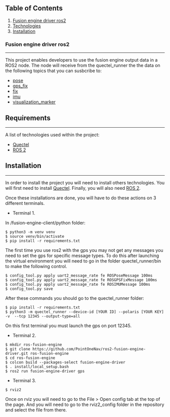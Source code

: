 ## Table of Contents
1. [Fusion engine driver ros2](#fusion-engine-driver-ros2)
2. [Technologies](#requirements)
3. [Installation](#installation)
<!-- 4. [FAQs](#faqs) -->
<!-- 4. [Collaboration](#collaboration) -->

### Fusion engine driver ros2
***
This project enables developers to use the fusion engine output data in a ROS2 node.
The node will receive from the quectel_runner the the data on the following topics that you can susbcribe to:

* [pose](http://docs.ros.org/en/noetic/api/geometry_msgs/html/msg/PoseStamped.html)
* [gps_fix](http://docs.ros.org/en/hydro/api/gps_common/html/msg/GPSFix.html)
* [fix](http://docs.ros.org/en/melodic/api/sensor_msgs/html/msg/NavSatFix.html)
* [imu](http://docs.ros.org/en/melodic/api/sensor_msgs/html/msg/Imu.html)
* [visualization_marker](http://wiki.ros.org/rviz/DisplayTypes/Marker)

## Requirements
***
A list of technologies used within the project:
* [Quectel](https://cdn.sanity.io/files/2p5fn5cz/production/5fd38edae48d577105acd1393bf918b81c9837e1.pdf)
* [ROS 2](https://docs.ros.org/en/humble/Installation.html)

## Installation
***
In order to install the project you will need to install others technologies.
You will first need to install [Quectel](https://cdn.sanity.io/files/2p5fn5cz/production/5fd38edae48d577105acd1393bf918b81c9837e1.pdf).
Finally, you will also need [ROS 2](https://docs.ros.org/en/humble/Installation.html).

Once these installations are done, you will have to do these actions on 3 different terminals.

* Terminal 1.

In /fusion-engine-client/python folder:

```
$ python3 -m venv venv
$ source venv/bin/activate
$ pip install -r requirements.txt
```

The first time you use ros2 with the gps you may not get any messages you need to set the gps for specific message types. To do this after launching the virtual environment you will need to go in the folder quectel_runner/bin to make the following control. 

```
$ config_tool.py apply uart2_message_rate fe ROSPoseMessage 100ms
$ config_tool.py apply uart2_message_rate fe ROSGPSFixMessage 100ms
$ config_tool.py apply uart2_message_rate fe ROSIMUMessage 100ms
$ config_tool.py save
```

After these commands you should go to the quectel_runner folder:

```
$ pip install -r requirements.txt
$ python3 -m quectel_runner --device-id [YOUR ID] --polaris [YOUR KEY]  -v  --tcp 12345 --output-type=all
```

On this first terminal you must launch the gps on port 12345.

* Terminal 2.

```
$ mkdir ros-fusion-engine
$ git clone https://github.com/PointOneNav/ros2-fusion-engine-driver.git ros-fusion-engine
$ cd ros-fusion-engine
$ colcon build --packages-select fusion-engine-driver                                                            
$ . install/local_setup.bash                                                                                   
$ ros2 run fusion-engine-driver gps
```

* Terminal 3.

```
$ rviz2
```

Once on rviz you will need to go to the File > Open config tab at the top of the page.
And you will need to go to the rviz2_config folder in the repository and select the file from there.


<!-- Side information: To use the application in a special environment use ```lorem ipsum``` to start -->
<!-- ## Collaboration
***
Give instructions on how to collaborate with your project.
> Maybe you want to write a quote in this part. 
> It should go over several rows?
> This is how you do it. -->
<!-- 
## FAQs
***
A list of frequently asked questions
1. **This is a question in bold**
Answer of the first question with _italic words_. 
2. __Second question in bold__ 
To answer this question we use an unordered list:
* First point
* Second Point
* Third point
3. **Third question in bold**
Answer of the third question with *italic words*.
4. **Fourth question in bold**
| Headline 1 in the tablehead | Headline 2 in the tablehead | Headline 3 in the tablehead |
|:--------------|:-------------:|--------------:|
| text-align left | text-align center | text-align right | -->